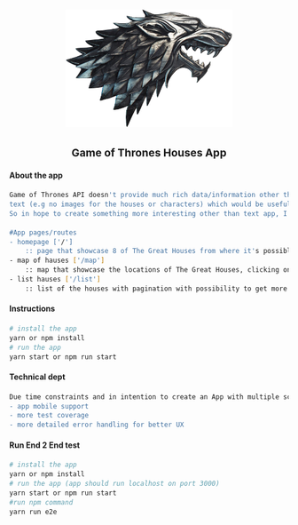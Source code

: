 <h1 align="center">
  <img src="https://raw.githubusercontent.com/edindelan/got/master/src/assets/images/houses/house1.png" alt="jest-puppeteer" title="jest-puppeteer" width="300">
</h1>

<h3 align="center" style="font-size: 1.2rem;">Game of Thrones Houses App</p>

#### About the app
```bash
Game of Thrones API doesn't provide much rich data/information other than simple 
text (e.g no images for the houses or characters) which would be useful to build nice looking app. 
So in hope to create something more interesting other than text app, I used local data with images for "The Great Houses".

#App pages/routes
- homepage ['/'] 
    :: page that showcase 8 of The Great Houses from where it's possible to learn more about each (local data)
- map of hauses ['/map']
    :: map that showcase the locations of The Great Houses, clicking on the house will bring more info about the house (local data)
- list hauses ['/list']    
    :: list of the houses with pagination with possibility to get more info for the each house
```

#### Instructions
```bash
# install the app 
yarn or npm install
# run the app 
yarn start or npm run start
```

#### Technical dept

```bash
Due time constraints and in intention to create an App with multiple screens and detail oriented features, I haven't finished the following: 
- app mobile support
- more test coverage 
- more detailed error handling for better UX 
```

#### Run End 2 End test

```bash
# install the app 
yarn or npm install
# run the app (app should run localhost on port 3000)
yarn start or npm run start 
#run npm command 
yarn run e2e
```
